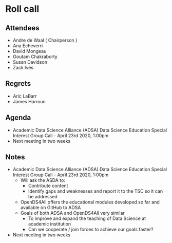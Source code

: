 # Roll call
## Attendees

- Andre de Waal ( Chairperson )
- Ana Echeverri
- David Mongeau
- Goutam Chakraborty
- Susan Davidson
- Zack Ives

## Regrets

- Aric LaBarr
- James Harroun

## Agenda

- Academic Data Science Alliance (ADSA) Data Science Education Special Interest Group Call - April 23rd 2020, 1:00pm
- Next meeting in two weeks

## Notes

- Academic Data Science Alliance (ADSA) Data Science Education Special Interest Group Call - April 23rd 2020, 1:00pm
  - Will ask the ASDA to:
    - Contribute content
    - Identify gaps and weaknesses and report it to the TSC so it can be addressed
  - OpenDS4All offers the educational modules developed so far and available on GitHub to ADSA
  - Goals of both ADSA and OpenDS4All very similar
    - To improve and expand the teaching of Data Science at academic institution
    - Can we cooperate / join forces to achieve our goals faster?
- Next meeting in two weeks

